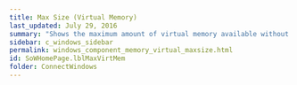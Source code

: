 ```yaml
---
title: Max Size (Virtual Memory)
last_updated: July 29, 2016
summary: "Shows the maximum amount of virtual memory available without expanding the paging file."
sidebar: c_windows_sidebar
permalink: windows_component_memory_virtual_maxsize.html
id: SoWHomePage.lblMaxVirtMem
folder: ConnectWindows
---
```

